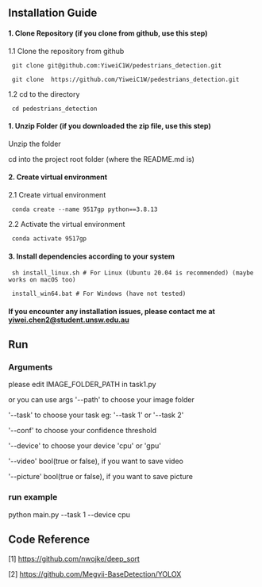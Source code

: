 ## Installation Guide 
#### 1. Clone Repository (if you clone from github, use this step)
1.1 Clone the repository from github

     git clone git@github.com:YiweiC1W/pedestrians_detection.git

     git clone  https://github.com/YiweiC1W/pedestrians_detection.git

1.2 cd to the directory

     cd pedestrians_detection


#### 1. Unzip Folder (if you downloaded the zip file, use this step)

Unzip the folder

cd into the project root folder (where the README.md is)

#### 2. Create virtual environment
2.1 Create virtual environment 
   
     conda create --name 9517gp python==3.8.13

2.2 Activate the virtual environment

     conda activate 9517gp

#### 3. Install dependencies according to your system
     sh install_linux.sh # For Linux (Ubuntu 20.04 is recommended) (maybe works on macOS too)

     install_win64.bat # For Windows (have not tested)

#### If you encounter any installation issues, please contact me at yiwei.chen2@student.unsw.edu.au


## Run

### Arguments

please edit IMAGE_FOLDER_PATH in task1.py

or you can use args '--path' to choose your image folder

'--task' to choose your task eg: '--task 1' or '--task 2'

'--conf' to choose your confidence threshold

'--device' to choose your device 'cpu' or 'gpu'

'--video' bool(true or false), if you want to save video

'--picture' bool(true or false), if you want to save picture



### run example
 python main.py --task 1 --device cpu


## Code Reference

[1] https://github.com/nwojke/deep_sort

[2] https://github.com/Megvii-BaseDetection/YOLOX